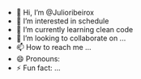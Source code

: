 - 👋 Hi, I’m @Julioribeirox
- 👀 I’m interested in schedule
- 🌱 I’m currently learning clean code
- 💞️ I’m looking to collaborate on ...
- 📫 How to reach me ...
- 😄 Pronouns: 
- ⚡ Fun fact: ...

<!---
Julioribeirox/Julioribeirox is a ✨ special ✨ repository because its `README.md` (this file) appears on your GitHub profile.
You can click the Preview link to take a look at your changes.
--->
